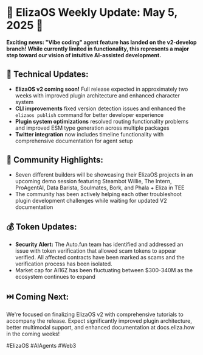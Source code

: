 # 🚀 ElizaOS Weekly Update: May 5, 2025 🚀

**Exciting news: "Vibe coding" agent feature has landed on the v2-develop branch! While currently limited in functionality, this represents a major step toward our vision of intuitive AI-assisted development.**

## 🔧 Technical Updates:
* **ElizaOS v2 coming soon!** Full release expected in approximately two weeks with improved plugin architecture and enhanced character system
* **CLI improvements** fixed version detection issues and enhanced the `elizaos publish` command for better developer experience
* **Plugin system optimizations** resolved routing functionality problems and improved ESM type generation across multiple packages
* **Twitter integration** now includes timeline functionality with comprehensive documentation for agent setup

## 👥 Community Highlights:
* Seven different builders will be showcasing their ElizaOS projects in an upcoming demo session featuring Steambot Willie, The Intern, ProAgentAI, Data Barista, Soulmates, Bork, and Phala + Eliza in TEE
* The community has been actively helping each other troubleshoot plugin development challenges while waiting for updated V2 documentation

## 💰 Token Updates:
* **Security Alert:** The Auto.fun team has identified and addressed an issue with token verification that allowed scam tokens to appear verified. All affected contracts have been marked as scams and the verification process has been isolated.
* Market cap for AI16Z has been fluctuating between $300-340M as the ecosystem continues to expand

## ⏭️ Coming Next:
We're focused on finalizing ElizaOS v2 with comprehensive tutorials to accompany the release. Expect significantly improved plugin architecture, better multimodal support, and enhanced documentation at docs.eliza.how in the coming weeks!

#ElizaOS #AIAgents #Web3